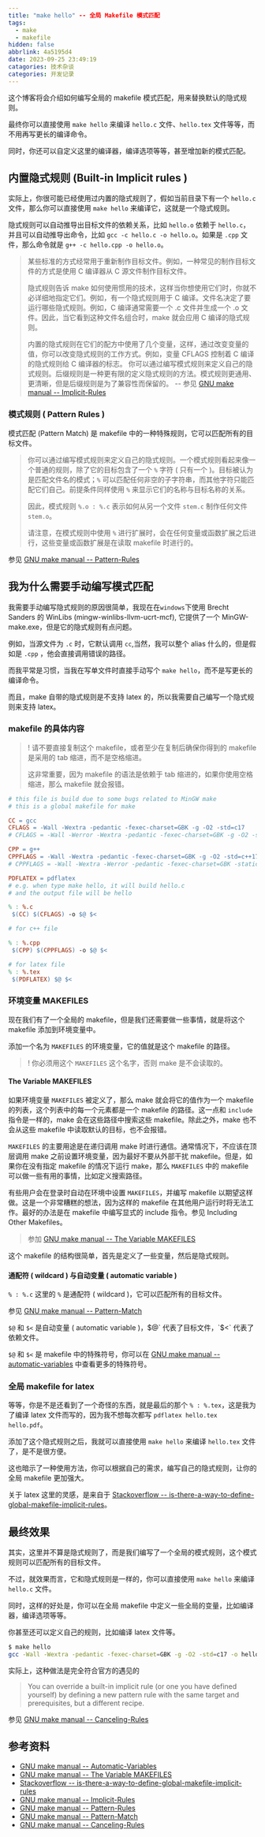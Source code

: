 ```yaml
---
title: "make hello" -- 全局 Makefile 模式匹配
tags:
  - make
  - makefile
hidden: false
abbrlink: 4a5195d4
date: 2023-09-25 23:49:19
catagories: 技术杂谈
categories: 开发记录
---
```


<!-- <meting-js
    server="netease"
    type="song"
    autoplay="true"
    id="18126594">
</meting-js> -->

这个博客将会介绍如何编写全局的 makefile 模式匹配，用来替换默认的隐式规则。

最终你可以直接使用 `make hello` 来编译 `hello.c` 文件、`hello.tex` 文件等等，而不用再写更长的编译命令。

同时，你还可以自定义这里的编译器，编译选项等等，甚至增加新的模式匹配。

## 内置隐式规则 (Built-in Implicit rules )

实际上，你很可能已经使用过内置的隐式规则了，假如当前目录下有一个 `hello.c` 文件，那么你可以直接使用 `make hello` 来编译它，这就是一个隐式规则。

隐式规则可以自动推导出目标文件的依赖关系，比如 `hello.o` 依赖于 `hello.c`，并且可以自动推导出命令，比如 `gcc -c hello.c -o hello.o`。如果是 `.cpp` 文件，那么命令就是 `g++ -c hello.cpp -o hello.o`。

> 某些标准的方式经常用于重新制作目标文件。例如，一种常见的制作目标文件的方式是使用 C 编译器从 C 源文件制作目标文件。
>
> 隐式规则告诉 make 如何使用惯用的技术，这样当你想使用它们时，你就不必详细地指定它们。例如，有一个隐式规则用于 C 编译。文件名决定了要运行哪些隐式规则。例如，C 编译通常需要一个 .c 文件并生成一个 .o 文件。因此，当它看到这种文件名组合时，make 就会应用 C 编译的隐式规则。
>
> 内置的隐式规则在它们的配方中使用了几个变量，这样，通过改变变量的值，你可以改变隐式规则的工作方式。例如，变量 CFLAGS 控制着 C 编译的隐式规则给 C 编译器的标志。
> 你可以通过编写模式规则来定义自己的隐式规则。后缀规则是一种更有限的定义隐式规则的方法。模式规则更通用、更清晰，但是后缀规则是为了兼容性而保留的。
> -- 参见 [GNU make manual -- Implicit-Rules](https://www.gnu.org/software/make/manual/html_node/Implicit-Rules.html)

### 模式规则 ( Pattern Rules )

模式匹配 (Pattern Match) 是 makefile 中的一种特殊规则，它可以匹配所有的目标文件。

> 你可以通过编写模式规则来定义自己的隐式规则。一个模式规则看起来像一个普通的规则，除了它的目标包含了一个 `%` 字符 ( 只有一个 )。目标被认为是匹配文件名的模式；`%` 可以匹配任何非空的子字符串，而其他字符只能匹配它们自己。前提条件同样使用 `%` 来显示它们的名称与目标名称的关系。
>
> 因此，模式规则 `%.o : %.c` 表示如何从另一个文件 `stem.c` 制作任何文件 `stem.o`。
>
> 请注意，在模式规则中使用 `%` 进行扩展时，会在任何变量或函数扩展之后进行，这些变量或函数扩展是在读取 makefile 时进行的。

参见 [GNU make manual -- Pattern-Rules](https://www.gnu.org/software/make/manual/html_node/Pattern-Rules.html)

## 我为什么需要手动编写模式匹配

我需要手动编写隐式规则的原因很简单，我现在在`windows`下使用 Brecht Sanders 的 WinLibs (mingw-winlibs-llvm-ucrt-mcf), 它提供了一个 MinGW-make.exe，但是它的隐式规则有点问题。

例如，当源文件为 `.c` 时，它默认调用 `cc`,当然，我可以整个 alias 什么的，但是假如是 `.cpp` ，他会直接调用错误的路径。

而我平常是习惯，当我在写单文件时直接手动写个 `make hello`，而不是写更长的编译命令。

而且，make 自带的隐式规则是不支持 latex 的，所以我需要自己编写一个隐式规则来支持 latex。

### makefile 的具体内容

> ! 请不要直接复制这个 makefile，或者至少在复制后确保你得到的 makefile 是采用的 tab 缩进，而不是空格缩进。
>
> 这非常重要，因为 makefile 的语法是依赖于 tab 缩进的，如果你使用空格缩进，那么 makefile 就会报错。

```makefile
# this file is build due to some bugs related to MinGW make
# this is a global makefile for make

CC = gcc
CFLAGS = -Wall -Wextra -pedantic -fexec-charset=GBK -g -O2 -std=c17
# CFLAGS = -Wall -Werror -Wextra -pedantic -fexec-charset=GBK -g -O2 -std=c17  

CPP = g++
CPPFLAGS = -Wall -Wextra -pedantic -fexec-charset=GBK -g -O2 -std=c++17
# CPPFLAGS = -Wall -Wextra -Werror -pedantic -fexec-charset=GBK -static-libstdc++ -g -O2 -std=c++17

PDFLATEX = pdflatex
# e.g. when type make hello, it will build hello.c
# and the output file will be hello

% : %.c
 $(CC) $(CFLAGS) -o $@ $<

# for c++ file

% : %.cpp
 $(CPP) $(CPPFLAGS) -o $@ $<

# for latex file
% : %.tex
 $(PDFLATEX) $@ $<
```

### 环境变量 MAKEFILES

现在我们有了一个全局的 makefile，但是我们还需要做一些事情，就是将这个 makefile 添加到环境变量中。

添加一个名为 `MAKEFILES` 的环境变量，它的值就是这个 makefile 的路径。

> ! 你必须用这个 `MAKEFILES` 这个名字，否则 make 是不会读取的。

#### The Variable MAKEFILES

如果环境变量 `MAKEFILES` 被定义了，那么 make 就会将它的值作为一个 makefile 的列表，这个列表中的每一个元素都是一个 makefile 的路径。这一点和 `include` 指令是一样的，make 会在这些路径中搜索这些 makefile。除此之外，make 也不会从这些 makefile 中读取默认的目标，也不会报错。

`MAKEFILES` 的主要用途是在递归调用 make 时进行通信。通常情况下，不应该在顶层调用 make 之前设置环境变量，因为最好不要从外部干扰 makefile。但是，如果你在没有指定 makefile 的情况下运行 make，那么 `MAKEFILES` 中的 makefile 可以做一些有用的事情，比如定义搜索路径。

有些用户会在登录时自动在环境中设置 `MAKEFILES`，并编写 makefile 以期望这样做。这是一个非常糟糕的想法，因为这样的 makefile 在其他用户运行时将无法工作。最好的办法是在 makefile 中编写显式的 include 指令。参见 Including Other Makefiles。

> 参加 [GNU make manual -- The Variable MAKEFILES](https://www.gnu.org/software/make/manual/html_node/MAKEFILES-Variable.html)

这个 makefile 的结构很简单，首先是定义了一些变量，然后是隐式规则。

#### 通配符 ( wildcard ) 与自动变量 ( automatic variable )

`% : %.c` 这里的 `%` 是通配符 ( wildcard )，它可以匹配所有的目标文件。

参见 [GNU make manual -- Pattern-Match](https://www.gnu.org/software/make/manual/html_node/Pattern-Match.html)

`$@` 和 `$<` 是自动变量 ( automatic variable )，$@` 代表了目标文件，`$<` 代表了依赖文件。

`$@` 和 `$<` 是 makefile 中的特殊符号，你可以在 [GNU make manual -- automatic-variables](https://www.gnu.org/software/make/manual/html_node/Automatic-Variables.html) 中查看更多的特殊符号。

### 全局 makefile for latex

等等，你是不是还看到了一个奇怪的东西，就是最后的那个 `% : %.tex`，这是我为了编译 latex 文件而写的，因为我不想每次都写 `pdflatex hello.tex hello.pdf`。

添加了这个隐式规则之后，我就可以直接使用 `make hello` 来编译 `hello.tex` 文件了，是不是很方便。

这也暗示了一种使用方法，你可以根据自己的需求，编写自己的隐式规则，让你的全局 makefile 更加强大。

关于 latex 这里的灵感，是来自于 [Stackoverflow -- is-there-a-way-to-define-global-makefile-implicit-rules](https://stackoverflow.com/questions/69115581/is-there-a-way-to-define-global-makefile-implicit-rules)。

## 最终效果

其实，这里并不算是隐式规则了，而是我们编写了一个全局的模式规则，这个模式规则可以匹配所有的目标文件。

不过，就效果而言，它和隐式规则是一样的，你可以直接使用 `make hello` 来编译 `hello.c` 文件。

同时，这样的好处是，你可以在全局 makefile 中定义一些全局的变量，比如编译器，编译选项等等。

你甚至还可以定义自己的规则，比如编译 latex 文件等。

```bash
$ make hello
gcc -Wall -Wextra -pedantic -fexec-charset=GBK -g -O2 -std=c17 -o hello hello.c
```

实际上，这种做法是完全符合官方的遇见的

> You can override a built-in implicit rule (or one you have defined yourself) by defining a new pattern rule with the same target and prerequisites, but a different recipe.

参见 [GNU make manual -- Canceling-Rules](https://www.gnu.org/software/make/manual/html_node/Canceling-Rules.html)

## 参考资料

- [GNU make manual -- Automatic-Variables]( https://www.gnu.org/software/make/manual/html_node/Automatic-Variables.html)
- [GNU make manual -- The Variable MAKEFILES](https://www.gnu.org/software/make/manual/html_node/MAKEFILES-Variable.html)
- [Stackoverflow -- is-there-a-way-to-define-global-makefile-implicit-rules]( https://stackoverflow.com/questions/69115581/is-there-a-way-to-define-global-makefile-implicit-rules)
- [GNU make manual -- Implicit-Rules]( https://www.gnu.org/software/make/manual/html_node/Implicit-Rules.html)
- [GNU make manual -- Pattern-Rules]( https://www.gnu.org/software/make/manual/html_node/Pattern-Rules.html)
- [GNU make manual -- Pattern-Match]( https://www.gnu.org/software/make/manual/html_node/Pattern-Match.html)
- [GNU make manual -- Canceling-Rules](https://www.gnu.org/software/make/manual/html_node/Canceling-Rules.html)
